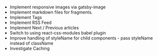 - Implement responsive images via gatsby-image
- Implement markdown files for fragments.
- Implement Tags
- Implement RSS Feed
- Implement Next / Previous articles
- Switch to using react-css-modules babel plugin
- Improve handling of styleName for child components - pass styleName instead of className
- Investigate Caching